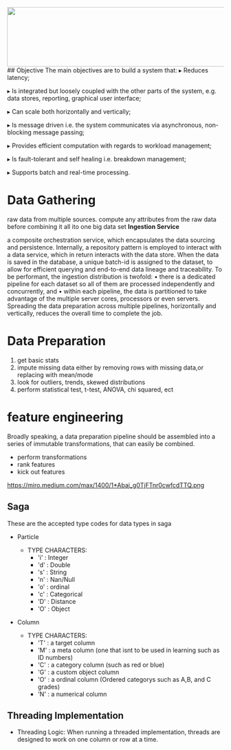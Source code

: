 <img src="https://github.com/wolverine3301/Sibyl/blob/master/SYBIL_GUI/home_icons/sybilLOGO.png?raw=true" width="516" height="138">
## Objective
The main objectives are to build a system that:
▸ Reduces latency;

▸ Is integrated but loosely coupled with the other parts of the system, e.g. data stores, reporting, graphical user interface;

▸ Can scale both horizontally and vertically;

▸ Is message driven i.e. the system communicates via asynchronous, non-blocking message passing;

▸ Provides efficient computation with regards to workload management;

▸ Is fault-tolerant and self healing i.e. breakdown management;

▸ Supports batch and real-time processing.

# Data Gathering
raw data from multiple sources. compute any attributes from the raw data before combining it all ito one big data set
**Ingestion Service**

a composite orchestration service, which encapsulates the data sourcing and persistence. Internally, a repository pattern is employed to interact with a data service, which in return interacts with the data store. When the data is saved in the database, a unique batch-id is assigned to the dataset, to allow for efficient querying and end-to-end data lineage and traceability.
To be performant, the ingestion distribution is twofold:
• there is a dedicated pipeline for each dataset so all of them are processed independently and concurrently, and
• within each pipeline, the data is partitioned to take advantage of the multiple server cores, processors or even servers.
Spreading the data preparation across multiple pipelines, horizontally and vertically, reduces the overall time to complete the job.
# Data Preparation
1. get basic stats
2. impute missing data either by removing rows with missing data,or replacing with mean/mode
3. look for outliers, trends, skewed distributions
4. perform statistical test, t-test, ANOVA, chi squared, ect

# feature engineering
Broadly speaking, a data preparation pipeline should be assembled into a series of immutable transformations, that can easily be combined.
* perform transformations
* rank features
* kick out features


https://miro.medium.com/max/1400/1*Abaj_g0TjFTnr0cwfcdTTQ.png


## Saga

These are the accepted type codes for data types in saga
 - Particle
  	* TYPE CHARACTERS:
 		* 'i' : Integer
 		* 'd' : Double
 		* 's' : String
 		* 'n' : Nan/Null
 		* 'o' : ordinal
 		* 'c' : Categorical
 		* 'D' : Distance
		* 'O' : Object
		
 - Column
  	* TYPE CHARACTERS:
 		* 'T' : a target column
 		* 'M' : a meta column (one that isnt to be used in learning such as ID numbers)
 		* 'C' : a category column (such as red or blue)
 		* 'G' : a custom object column
 		* 'O' : a ordinal column (Ordered categorys such as A,B, and C grades)
 		* 'N' : a numerical column
		
## Threading Implementation
  - Threading Logic: When running a threaded implementation, threads are designed to work on one column or row at a time.

